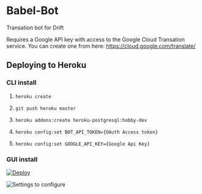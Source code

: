 # Babel-Bot
Transation bot for Drift

Requires a Google API key with access to the Google Cloud Transation service. You can create one from here: https://cloud.google.com/translate/
## Deploying to Heroku

### CLI install 

1. `heroku create`

2. `git push heroku master`

3. `heroku addons:create heroku-postgresql:hobby-dev`

4. `heroku config:set BOT_API_TOKEN={OAuth Access token}`

5. `heroku config:set GOOGLE_API_KEY={Google Api Key}`

### GUI install

[![Deploy](https://www.herokucdn.com/deploy/button.svg)](https://heroku.com/deploy?template=https://github.com/Driftt/babel-bot)

![Settings to configure](https://d1ax1i5f2y3x71.cloudfront.net/items/1N0v3X043C0V3P180A3w/%5B9e909bd62b075a756360e2f775521709%5D_Screen+Shot+2017-11-14+at+11.57.33+AM.png?X-CloudApp-Visitor-Id=2789091&v=3f8ee715)
